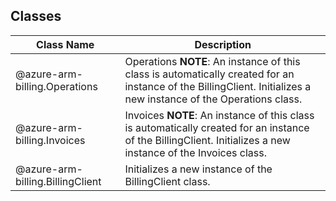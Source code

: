 ## Classes
| Class Name | Description |
|---|---|
| @azure-arm-billing.Operations |Operations __NOTE__: An instance of this class is automatically created for an instance of the BillingClient. Initializes a new instance of the Operations class.|
| @azure-arm-billing.Invoices |Invoices __NOTE__: An instance of this class is automatically created for an instance of the BillingClient. Initializes a new instance of the Invoices class.|
| @azure-arm-billing.BillingClient |Initializes a new instance of the BillingClient class.|
